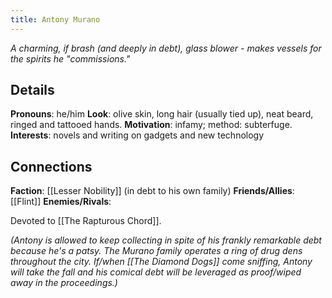 ```yaml
---
title: Antony Murano
---
```


*A charming, if brash (and deeply in debt), glass blower - makes vessels for the spirits he "commissions."*
## Details
**Pronouns**: he/him
**Look**: olive skin, long hair (usually tied up), neat beard, ringed and tattooed hands.
**Motivation**: infamy; method: subterfuge.
**Interests**: novels and writing on gadgets and new technology
## Connections
**Faction**: [[Lesser Nobility]] (in debt to his own family)
**Friends/Allies**: [[Flint]]
**Enemies/Rivals**:

Devoted to [[The Rapturous Chord]]. 

*(Antony is allowed to keep collecting in spite of his frankly remarkable debt because he's a patsy. The Murano family operates a ring of drug dens throughout the city. If/when [[The Diamond Dogs]] come sniffing, Antony will take the fall and his comical debt will be leveraged as proof/wiped away in the proceedings.)* 